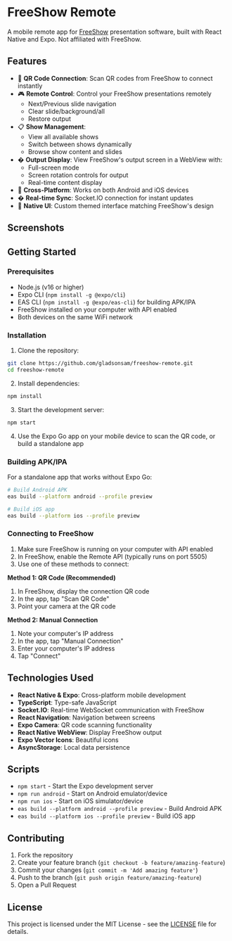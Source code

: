 # FreeShow Remote

A mobile remote app for [FreeShow](https://freeshow.app) presentation software, built with React Native and Expo. Not affiliated with FreeShow.

## Features

- 📱 **QR Code Connection**: Scan QR codes from FreeShow to connect instantly
- 🎮 **Remote Control**: Control your FreeShow presentations remotely
  - Next/Previous slide navigation
  - Clear slide/background/all
  - Restore output
- 📋 **Show Management**: 
  - View all available shows
  - Switch between shows dynamically
  - Browse show content and slides
- �️ **Output Display**: View FreeShow's output screen in a WebView with:
  - Full-screen mode
  - Screen rotation controls for output
  - Real-time content display
- 📱 **Cross-Platform**: Works on both Android and iOS devices
- � **Real-time Sync**: Socket.IO connection for instant updates
- 🎨 **Native UI**: Custom themed interface matching FreeShow's design

## Screenshots

<!-- Add screenshots here when available -->

## Getting Started

### Prerequisites

- Node.js (v16 or higher)
- Expo CLI (`npm install -g @expo/cli`)
- EAS CLI (`npm install -g @expo/eas-cli`) for building APK/IPA
- FreeShow installed on your computer with API enabled
- Both devices on the same WiFi network

### Installation

1. Clone the repository:
```bash
git clone https://github.com/gladsonsam/freeshow-remote.git
cd freeshow-remote
```

2. Install dependencies:
```bash
npm install
```

3. Start the development server:
```bash
npm start
```

4. Use the Expo Go app on your mobile device to scan the QR code, or build a standalone app

### Building APK/IPA

For a standalone app that works without Expo Go:

```bash
# Build Android APK
eas build --platform android --profile preview

# Build iOS app
eas build --platform ios --profile preview
```

### Connecting to FreeShow

1. Make sure FreeShow is running on your computer with API enabled
2. In FreeShow, enable the Remote API (typically runs on port 5505)
3. Use one of these methods to connect:

**Method 1: QR Code (Recommended)**
1. In FreeShow, display the connection QR code
2. In the app, tap "Scan QR Code"
3. Point your camera at the QR code

**Method 2: Manual Connection**
1. Note your computer's IP address
2. In the app, tap "Manual Connection"
3. Enter your computer's IP address
4. Tap "Connect"

## Technologies Used

- **React Native & Expo**: Cross-platform mobile development
- **TypeScript**: Type-safe JavaScript
- **Socket.IO**: Real-time WebSocket communication with FreeShow
- **React Navigation**: Navigation between screens
- **Expo Camera**: QR code scanning functionality
- **React Native WebView**: Display FreeShow output
- **Expo Vector Icons**: Beautiful icons
- **AsyncStorage**: Local data persistence

## Scripts

- `npm start` - Start the Expo development server
- `npm run android` - Start on Android emulator/device
- `npm run ios` - Start on iOS simulator/device
- `eas build --platform android --profile preview` - Build Android APK
- `eas build --platform ios --profile preview` - Build iOS app


## Contributing

1. Fork the repository
2. Create your feature branch (`git checkout -b feature/amazing-feature`)
3. Commit your changes (`git commit -m 'Add amazing feature'`)
4. Push to the branch (`git push origin feature/amazing-feature`)
5. Open a Pull Request

## License

This project is licensed under the MIT License - see the [LICENSE](LICENSE) file for details.
